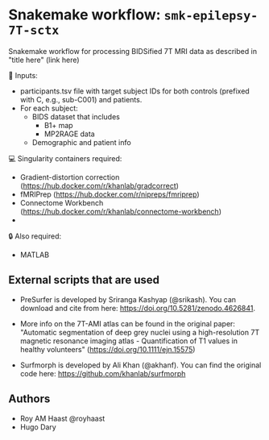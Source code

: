 # Snakemake workflow: `smk-epilepsy-7T-sctx`
Snakemake workflow for processing BIDSified 7T MRI data as described in "title here" (link here)

:minidisc: Inputs:
- participants.tsv file with target subject IDs for both controls (prefixed with C, e.g., sub-C001) and patients.
- For each subject:
  - BIDS dataset that includes
    - B1+ map
    - MP2RAGE data
  - Demographic and patient info

:computer: Singularity containers required:
 - Gradient-distortion correction (https://hub.docker.com/r/khanlab/gradcorrect)
 - fMRIPrep (https://hub.docker.com/r/nipreps/fmriprep)
 - Connectome Workbench (https://hub.docker.com/r/khanlab/connectome-workbench)
 - 

:lock: Also required:
 - MATLAB

## External scripts that are used

- PreSurfer is developed by Sriranga Kashyap (@srikash). You can download and cite from here: 
https://doi.org/10.5281/zenodo.4626841.

- More info on the 7T-AMI atlas can be found in the original paper:
"Automatic segmentation of deep grey nuclei using a high-resolution 7T magnetic resonance imaging atlas - Quantification of T1 values in healthy volunteers" (https://doi.org/10.1111/ejn.15575)

- Surfmorph is developed by Ali Khan (@akhanf). You can find the original code here:
https://github.com/khanlab/surfmorph

## Authors

* Roy AM Haast @royhaast 
* Hugo Dary